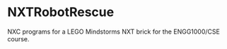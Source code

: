 NXTRobotRescue
==============
NXC programs for a LEGO Mindstorms NXT brick for the ENGG1000/CSE course.